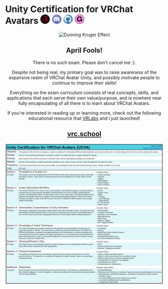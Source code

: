 # Unity Certification for VRChat Avatars [<img src="https://github.com/JustSleightly/Resources/raw/main/Icons/JSLogo.png" width="30" height="30" alt="JustSleightly">](https://vrc.sleightly.dev/ "JustSleightly") [<img src="https://github.com/JustSleightly/Resources/raw/main/Icons/Discord.png" width="30" height="30" alt="Discord">](https://discord.sleightly.dev/ "Discord") [<img src="https://github.com/JustSleightly/Resources/raw/main/Icons/GitHub.png" width="30" height="30" alt="GitHub">](https://github.sleightly.dev/ "Github") [<img src="https://github.com/JustSleightly/Resources/raw/main/Icons/Store.png" width="30" height="30" alt="Store">](https://store.sleightly.dev/ "Store")

<div align="center">

<img src="https://motoiq.com/wp-content/uploads/2023/04/Dunning%E2%80%93Kruger_Effect_01.svg-X4.png" width="600" alt="Dunning Kruger Effect">

## April Fools!

There is no such exam. Please don't cancel me :).

Despite not being real, my primary goal was to raise awareness of the expansive realm of VRChat Avatar Unity, and possibly motivate people to continue to improve their skills!

Everything on the exam curriculum consists of real concepts, skills, and applications that each serve their own value/purpose, and is nowhere near fully encapsulating of all there is to learn about VRChat Avatars.

If you're interested in reading up or learning more, check out the following educational resource that [VRLabs](https://vrlabs.dev/) and I just launched!

## [vrc.school](https://vrc.school/)

![Unity Certification for VRChat Avatars](https://github.com/JustSleightly/Resources/blob/main/Images/UCVA/UCVA.png)

</div>
